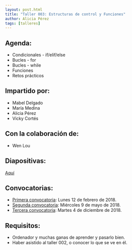 ```yaml
---
layout: post.html
title: "Taller 003: Estructuras de control y Funciones"
author: Alicia Pérez
tags: [talleres]
---
```

## Agenda:

* Condicionales - if/elif/else
* Bucles - for
* Bucles - while
* Funciones
* Retos prácticos


## Impartido por:
* Mabel Delgado
* María Medina
* Alicia Pérez
* Vicky Cortés

## Con la colaboración de:
* Wen Lou


## Diapositivas:
[Aquí](https://nbviewer.jupyter.org/github/PyLadiesMadrid/taller_003_condicionales_bucles_funciones/blob/master/slides_003.ipynb)


## Convocatorias:

* [Primera convocatoria](https://www.meetup.com/es-ES/PyLadiesMadrid/events/247325544/): Lunes 12 de febrero de 2018.
* [Segunda convocatoria](https://www.meetup.com/es-ES/PyLadiesMadrid/events/249932679/): Miércoles 9 de mayo de 2018.
* [Tercera convocatoria](https://www.meetup.com/es-ES/PyLadiesMadrid/events/256832569/): Martes 4 de diciembre de 2018.

## Requisitos:

* Ordenador y muchas ganas de aprender y pasarlo bien.
* Haber asistido al taller 002, o conocer lo que se ve en él.
